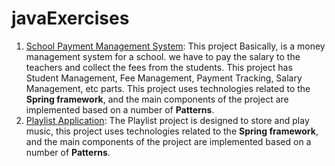 # javaExercises
1. [School Payment Management System](https://github.com/RahaShafaei/javaExercises/tree/main/SchoolPaymentManagementSystem): This project Basically, is a money management system for a school.  we have to pay the salary to the teachers and collect the fees from the students. This project has Student Management, Fee Management, Payment Tracking, Salary Management, etc parts. This project uses technologies related to the **Spring framework**, and the main components of the project are implemented based on a number of **Patterns**.
2. [Playlist Application](https://github.com/RahaShafaei/javaExercises/tree/main/playlistApplication): The Playlist project is designed to store and play music, this project uses technologies related to the **Spring framework**, and the main components of the project are implemented based on a number of **Patterns**.

